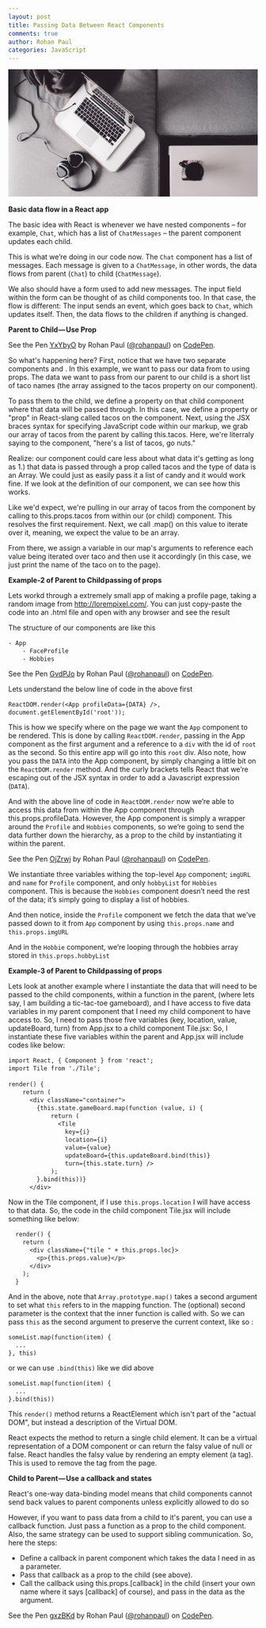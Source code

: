 ```yaml
---
layout: post
title: Passing Data Between React Components
comments: true
author: Rohan Paul
categories: JavaScript
---
```

<img src="/images/fulls/React-Component-Passing-Props-To-Children.jpeg" class="fit image">

**Basic data flow in a React app**

The basic idea with React is whenever we have nested components – for example, ``Chat``, which has a list of ``ChatMessages`` – the parent component updates each child.

This is what we’re doing in our code now. The ``Chat`` component has a list of messages. Each message is given to a ``ChatMessage``, in other words, the data flows from parent (``Chat``) to child (``ChatMessage``).

We also should have a form used to add new messages. The input field within the form can be thought of as child components too. In that case, the flow is different: The input sends an event, which goes back to ``Chat``, which updates itself. Then, the data flows to the children if anything is changed.

**Parent to Child — Use Prop**


<p data-height="453" data-theme-id="0" data-slug-hash="YxYbyO" data-default-tab="js" data-user="rohanpaul" data-embed-version="2" data-pen-title="YxYbyO" class="codepen">See the Pen <a href="https://codepen.io/rohanpaul/pen/YxYbyO/">YxYbyO</a> by Rohan Paul (<a href="https://codepen.io/rohanpaul">@rohanpaul</a>) on <a href="https://codepen.io">CodePen</a>.</p>
<script async src="https://production-assets.codepen.io/assets/embed/ei.js"></script>


So what's happening here? First, notice that we have two separate components <Parent /> and <TacosList />. In this example, we want to pass our data from <Parent /> to <TacosList /> using props. The data we want to pass from our parent to our child is a short list of taco names (the array assigned to the tacos property on our <Parent /> component).

To pass them to the child, we define a property on that child component where that data will be passed through. In this case, we define a property or "prop" in React-slang called tacos on the <TacosList /> component. Next, using the JSX braces syntax for specifying JavaScript code within our markup, we grab our array of tacos from the parent by calling this.tacos. Here, we're literraly saying to the <TacosList /> component, "here's a list of tacos, go nuts."

Realize: our <TacosList /> component could care less about what data it's getting as long as 1.) that data is passed through a prop called tacos and the type of data is an Array. We could just as easily pass it a list of candy and it would work fine. If we look at the definition of our <TacosList /> component, we can see how this works.

Like we'd expect, we're pulling in our array of tacos from the <Parent /> component by calling to this.props.tacos from within our <TacosList /> (or child) component. This resolves the first requirement. Next, we call .map() on this value to iterate over it, meaning, we expect the value to be an array.

From there, we assign a variable in our map's arguments to reference each value being iterated over taco and then use it accordingly (in this case, we just print the name of the taco on to the page).


**Example-2 of Parent to Child passing of props**

Lets workd through a extremely small app of making a profile page, taking a random image from http://lorempixel.com/. You can just copy-paste the code into an .html file and open with any browser and see the result

The structure of our components are like this

```
- App
    - FaceProfile
    - Hobbies
```

<p data-height="1252" data-theme-id="0" data-slug-hash="GvdPJo" data-default-tab="js" data-user="rohanpaul" data-embed-version="2" data-pen-title="GvdPJo" class="codepen">See the Pen <a href="https://codepen.io/rohanpaul/pen/GvdPJo/">GvdPJo</a> by Rohan Paul (<a href="https://codepen.io/rohanpaul">@rohanpaul</a>) on <a href="https://codepen.io">CodePen</a>.</p>
<script async src="https://production-assets.codepen.io/assets/embed/ei.js"></script>

Lets understand the below line of code in the above first

```
ReactDOM.render(<App profileData={DATA} />, document.getElementById('root'));
```

This is how we specify where on the page we want the ``App`` component to be rendered. This is done by calling ``ReactDOM.render``, passing in the App component as the first argument and a reference to a ``div`` with the id of ``root`` as the second. So this entire app will go into this ``root`` div. Also note, how you pass the ``DATA`` into the App component, by simply changing a little bit on the ``ReactDOM.render`` method. And the curly brackets tells React that we’re escaping out of the JSX syntax in order to add a Javascript expression (``DATA``).

And with the above line of code in ``ReactDOM.render`` now we’re able to access this data from within the App component through this.props.profileData. However, the App component is simply a wrapper around the ``Profile`` and ``Hobbies`` components, so we’re going to send the data further down the hierarchy, as a prop to the child by instantiating it within the parent. 

<p data-height="320" data-theme-id="0" data-slug-hash="OjZrwj" data-default-tab="js" data-user="rohanpaul" data-embed-version="2" data-pen-title="OjZrwj" class="codepen">See the Pen <a href="https://codepen.io/rohanpaul/pen/OjZrwj/">OjZrwj</a> by Rohan Paul (<a href="https://codepen.io/rohanpaul">@rohanpaul</a>) on <a href="https://codepen.io">CodePen</a>.</p>
<script async src="https://production-assets.codepen.io/assets/embed/ei.js"></script>

We instantiate three variables withing the top-level ``App`` component; ``imgURL`` and ``name`` for ``Profile`` component, and only ``hobbyList`` for ``Hobbies`` component. This is because the ``Hobbies`` component doesn’t need the rest of the data; it’s simply going to display a list of hobbies.

And then notice, inside the ``Profile`` component we fetch the data that we’ve passed down to it from ``App`` component by using ``this.props.name`` and ``this.props.imgURL``


And in the ``Hobbie`` component, we’re looping through the hobbies array stored in ``this.props.hobbyList``


**Example-3 of Parent to Child passing of props**

Lets look at another example where I instantiate the data that will need to be passed to the child components, within a function in the parent, (where lets say, I am building a tic-tac-toe gameboard), and I have access to five data variables in my parent component that I need my child component to have access to. So, I need to pass those five variables (key, location, value, updateBoard, turn) from App.jsx to a child component Tile.jsx:
So, I instantiate these five variables within the parent and App.jsx will include codes like below:


```
import React, { Component } from 'react';
import Tile from './Tile';

render() {
    return (
      <div className="container">       
        {this.state.gameBoard.map(function (value, i) {
            return (
              <Tile
                key={i}
                location={i}
                value={value}
                updateBoard={this.updateBoard.bind(this)}
                turn={this.state.turn} />
            );
        }.bind(this))}
      </div>

```

Now in the Tile component, if I use ``this.props.location`` I will have access to that data. So, the code in the child component Tile.jsx will include something like below:

```
  render() {
    return (
      <div className={"tile " + this.props.loc}>
        <p>{this.props.value}</p>        
      </div>
    );
  }
 ```


And in the above, note that ``Array.prototype.map()`` takes a second argument to set what ``this`` refers to in the mapping function. The (optional) second parameter is the context that the inner function is called with. So we can pass ``this`` as the second argument to preserve the current context, like so :

```
someList.map(function(item) {
  ...
}, this)
```

or we can use ``.bind(this)`` like we did above 

```
someList.map(function(item) {
  ...
}.bind(this))
```

This ``render()`` method returns a ReactElement which isn't part of the "actual DOM", but instead a description of the Virtual DOM.

React expects the method to return a single child element. It can be a virtual representation of a DOM component or can return the falsy value of null or false. React handles the falsy value by rendering an empty element (a <noscript /> tag). This is used to remove the tag from the page.


**Child to Parent — Use a callback and states**

React's one-way data-binding model means that child components cannot send back values to parent components unless explicitly allowed to do so

However, if you want to pass data from a child to it's parent, you can use a callback function. Just pass a function as a prop to the child component. Also, the same strategy can be used to support sibling communication. So, here the steps: 


- Define a callback in parent component which takes the data I need in as a parameter.
- Pass that callback as a prop to the child (see above).
- Call the callback using this.props.[callback] in the child (insert your own name where it says [callback] of course), and pass in the data as the argument.


<p data-height="511" data-theme-id="0" data-slug-hash="gxzBKd" data-default-tab="js" data-user="rohanpaul" data-embed-version="2" data-pen-title="gxzBKd" class="codepen">See the Pen <a href="https://codepen.io/rohanpaul/pen/gxzBKd/">gxzBKd</a> by Rohan Paul (<a href="https://codepen.io/rohanpaul">@rohanpaul</a>) on <a href="https://codepen.io">CodePen</a>.</p>
<script async src="https://production-assets.codepen.io/assets/embed/ei.js"></script>